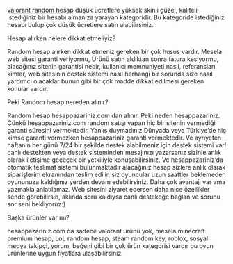 <a href="https://hesappazariniz.com/">valorant random hesap</a> düşük ücretlere yüksek skinli güzel, kaliteli istediğiniz bir hesabı almanıza yarayan kategoridir. Bu kategoride istediğiniz hesabı bulup çok düşük ücretlere satın alabilirsiniz.

Hesap alırken nelere dikkat etmeliyiz?

Random hesap alırken dikkat etmeniz gereken bir çok husus vardır. Mesela web sitesi garanti veriyormu, Ürünü satın aldıktan sonra fatura kesiyormu, alacağınız sitenin garantisi nedir, kullanıcı memnuniyeti nasıl, referansları kimler, web sitesinin destek sistemi nasıl herhangi bir sorunda size nasıl yardımcı olacaklar bunun gibi bir çok madde dikkat edilmesi gereken konular vardır.

Peki Random hesap nereden alınır?

Random hesap hesappazariniz.com dan alınır. Peki neden hesappazariniz. Çünkü hesappazariniz.com random satışı yapan hiç bir sitenin vermediği garanti süresini vermektedir. Yanlış duymadınız Dünyada veya Türkiye’de hiç kimse garanti vermezken hesappazariniz garanti vermektedir. Ve ayrıyeten haftanın her günü 7/24 bir şekilde destek alabilmeniz için destek sistemi var! canlı destekten veya destek sisteminden mesajınızı yazarsanız sizinle anlık olarak iletişime geçeçek bir yetkiliyle konuşabilirsiniz. Ve hesappazariniz’da otomatik teslimat sistemi bulunmaktadır alacağınız hesap sizlere anlık olarak siparişlerim ekranından teslim edilir, siz oyuncular uzun saattler beklemeden oyununuza kaldığınız yerden devam edebilirsiniz. Daha çok avantajı var ama yazmakla anlatılamaz. Web sitesini ziyaret edersen daha nice özellikler sende görebilirsin, aklında soru kaldıysa canlı destekeğe bağlan ve sorunu sor seni bekliyoruz:)

Başka ürünler var mı?

hesappazariniz.com da sadece valorant ürünü yok, mesela minecraft premium hesap, LoL random hesap, steam random key, roblox, sosyal medya takipçi, yorum, beğeni gibi bir çok ürün kategorisi vardır bu oyun ürünlerine uygun fiyatlara ulaşabilirsiniz.
